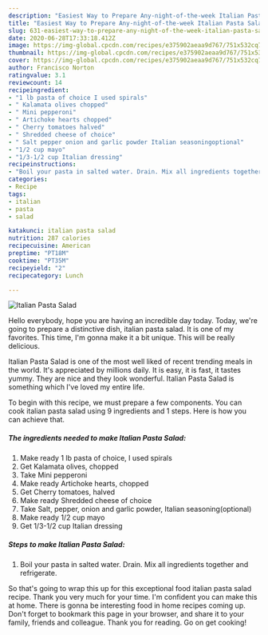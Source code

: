 ```yaml
---
description: "Easiest Way to Prepare Any-night-of-the-week Italian Pasta Salad"
title: "Easiest Way to Prepare Any-night-of-the-week Italian Pasta Salad"
slug: 631-easiest-way-to-prepare-any-night-of-the-week-italian-pasta-salad
date: 2020-06-28T17:33:18.412Z
image: https://img-global.cpcdn.com/recipes/e375902aeaa9d767/751x532cq70/italian-pasta-salad-recipe-main-photo.jpg
thumbnail: https://img-global.cpcdn.com/recipes/e375902aeaa9d767/751x532cq70/italian-pasta-salad-recipe-main-photo.jpg
cover: https://img-global.cpcdn.com/recipes/e375902aeaa9d767/751x532cq70/italian-pasta-salad-recipe-main-photo.jpg
author: Francisco Norton
ratingvalue: 3.1
reviewcount: 14
recipeingredient:
- "1 lb pasta of choice I used spirals"
- " Kalamata olives chopped"
- " Mini pepperoni"
- " Artichoke hearts chopped"
- " Cherry tomatoes halved"
- " Shredded cheese of choice"
- " Salt pepper onion and garlic powder Italian seasoningoptional"
- "1/2 cup mayo"
- "1/3-1/2 cup Italian dressing"
recipeinstructions:
- "Boil your pasta in salted water. Drain. Mix all ingredients together and refrigerate."
categories:
- Recipe
tags:
- italian
- pasta
- salad

katakunci: italian pasta salad 
nutrition: 287 calories
recipecuisine: American
preptime: "PT18M"
cooktime: "PT35M"
recipeyield: "2"
recipecategory: Lunch

---
```



![Italian Pasta Salad](https://img-global.cpcdn.com/recipes/e375902aeaa9d767/751x532cq70/italian-pasta-salad-recipe-main-photo.jpg)

Hello everybody, hope you are having an incredible day today. Today, we're going to prepare a distinctive dish, italian pasta salad. It is one of my favorites. This time, I'm gonna make it a bit unique. This will be really delicious.

Italian Pasta Salad is one of the most well liked of recent trending meals in the world. It's appreciated by millions daily. It is easy, it is fast, it tastes yummy. They are nice and they look wonderful. Italian Pasta Salad is something which I've loved my entire life.




To begin with this recipe, we must prepare a few components. You can cook italian pasta salad using 9 ingredients and 1 steps. Here is how you can achieve that.

<!--inarticleads1-->

##### The ingredients needed to make Italian Pasta Salad:

1. Make ready 1 lb pasta of choice, I used spirals
1. Get  Kalamata olives, chopped
1. Take  Mini pepperoni
1. Make ready  Artichoke hearts, chopped
1. Get  Cherry tomatoes, halved
1. Make ready  Shredded cheese of choice
1. Take  Salt, pepper, onion and garlic powder, Italian seasoning(optional)
1. Make ready 1/2 cup mayo
1. Get 1/3-1/2 cup Italian dressing




<!--inarticleads2-->

##### Steps to make Italian Pasta Salad:

1. Boil your pasta in salted water. Drain. Mix all ingredients together and refrigerate.




So that's going to wrap this up for this exceptional food italian pasta salad recipe. Thank you very much for your time. I'm confident you can make this at home. There is gonna be interesting food in home recipes coming up. Don't forget to bookmark this page in your browser, and share it to your family, friends and colleague. Thank you for reading. Go on get cooking!
